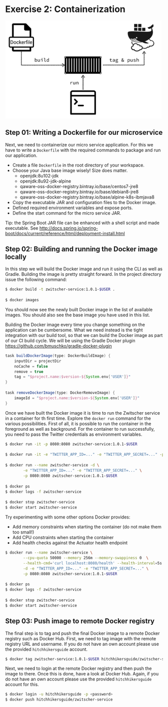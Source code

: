 # Exercise 2: Containerization

<img src="illustration-02.png" alt="Exercise 2 Illustration" width="500"/>

## Step 01: Writing a Dockerfile for our microservice

Next, we need to containerize our micro service application. For this we have to write a `Dockerfile`
with the required commands to package and run our application.

* Create a file `Dockerfile` in the root directory of your workspace.
* Choose your Java base image wisely! Size does matter.
    * openjdk:8u102-jdk
    * openjdk:8u92-jdk-alpine
    * qaware-oss-docker-registry.bintray.io/base/centos7-jre8
    * qaware-oss-docker-registry.bintray.io/base/debian8-jre8
    * qaware-oss-docker-registry.bintray.io/base/alpine-k8s-ibmjava8
* Copy the executable JAR and configuration files to the Docker image.
* Defined required environment variables and expose ports.
* Define the start command for the micro service JAR.

Tip: the Spring Boot JAR file can be enhanced with a shell script and made executable.
See http://docs.spring.io/spring-boot/docs/current/reference/html/deployment-install.html


## Step 02: Building and running the Docker image locally

In this step we will build the Docker image and run it using the CLI as well as Gradle. Building the image is pretty straight forward. In the project directory issue the following command:

```bash
$ docker build -t zwitscher-service:1.0.1-$USER .

$ docker images
```

You should now see the newly built Docker image in the list of available images. You should also see the base image you have used in this list.

Building the Docker image every time you change something on the application can be cumbersome. What we need instead is the tight integration with our build tool, so that we can build the Docker image as part of our CI
build cycle. We will be using the Gradle Docker plugin https://github.com/bmuschko/gradle-docker-plugin

```gradle
task buildDockerImage(type: DockerBuildImage) {
    inputDir = projectDir
    noCache = false
    remove = true
    tag = "$project.name:$version-${System.env['USER']}"
}

task removeDockerImage(type: DockerRemoveImage) {
    imageId = "$project.name:$version-${System.env['USER']}"
}
```

Once we have built the Docker image it is time to run the Zwitscher service in a container for th first time. Explore
the `docker run` command for the various possibilities. First of all, it is possible to run the container in the
foreground as well as background. For the container to run successfully, you need to pass the Twitter credentials as
environment variables.

```bash
$ docker run -it -p 8080:8080 zwitscher-service:1.0.1-$USER

$ docker run -it -e "TWITTER_APP_ID=..." -e "TWITTER_APP_SECRET=..." -p 8080:8080 zwitscher-service:1.0.1-$USER

$ docker run --name zwitscher-service -d \
        -e "TWITTER_APP_ID=..." -e "TWITTER_APP_SECRET=..." \
        -p 8080:8080 zwitscher-service:1.0.1-$USER

$ docker ps
$ docker logs -f zwitscher-service

$ docker stop zwitscher-service
$ docker start zwitscher-service
```

Try experimenting with some other options Docker provides:

* Add memory constraints when starting the container (do not make them too small!)
* Add CPU constraints when starting the container
* Add health checks against the Actuator health endpoint

```bash
$ docker run --name zwitscher-service \
        --cpu-quota 50000 --memory 256m --memory-swappiness 0  \
        --health-cmd='curl localhost:8080/health' --health-interval=5s \
        -d -e "TWITTER_APP_ID=..." -e "TWITTER_APP_SECRET=..." \
        -p 8080:8080 zwitscher-service:1.0.1-$USER

$ docker ps
$ docker logs -f zwitscher-service

$ docker stop zwitscher-service
$ docker start zwitscher-service
```

## Step 03: Push image to remote Docker registry

The final step is to tag and push the final Docker image to a remote Docker registry such as Docker Hub.
First, we need to tag image with the remote registry URL and username. If you do not have an own account
please use the provided `hitchhikersguide` account.

```bash
$ docker tag zwitscher-service:1.0.1-$USER hitchhikersguide/zwitscher-service:1.0.1-$USER
```

Next, we need to login at the remote Docker registry and then push the image to there. Once this is
done, have a look at Docker Hub. Again, if you do not have an own account please use the provided
`hitchhikersguide` account for this.

```bash
$ docker login -u hitchhikersguide -p <password>
$ docker push hitchhikersguide/zwitscher-service
```
